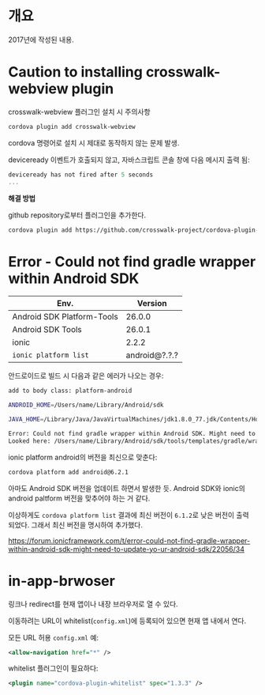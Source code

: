 # 개요

2017년에 작성된 내용.

# Caution to installing crosswalk-webview plugin

crosswalk-webview 플러그인 설치 시 주의사항

```bash
cordova plugin add crosswalk-webview
```

cordova 명령어로 설치 시 제대로 동작하지 않는 문제 발생.

deviceready 이벤트가 호출되지 않고, 자바스크립트 콘솔 창에 다음 메시지 출력 됨:

```javascript
deviceready has not fired after 5 seconds
...
```

**해결 방법**

github repository로부터 플러그인을 추가한다.

```bash
cordova plugin add https://github.com/crosswalk-project/cordova-plugin-crosswalk-webview
```

# Error - Could not find gradle wrapper within Android SDK

|Env.|Version|
|---|---|
|Android SDK Platform-Tools|26.0.0|
|Android SDK Tools|26.0.1|
|ionic|2.2.2|
|`ionic platform list`|android@?.?.?|

안드로이드로 빌드 시 다음과 같은 에러가 나오는 경우:

```bash
add to body class: platform-android

ANDROID_HOME=/Users/name/Library/Android/sdk

JAVA_HOME=/Library/Java/JavaVirtualMachines/jdk1.8.0_77.jdk/Contents/Home

Error: Could not find gradle wrapper within Android SDK. Might need to update your Android SDK.
Looked here: /Users/name/Library/Android/sdk/tools/templates/gradle/wrapper
```

ionic platform android의 버전을 최신으로 맞춘다:

```bash
cordova platform add android@6.2.1
```

아마도 Android SDK 버전을 업데이트 하면서 발생한 듯.
Android SDK와 ionic의 android paltform 버전을 맞추어야 하는 거 같다.

이상하게도 `cordova platform list` 결과에 최신 버전이 `6.1.2`로 낮은 버전이 출력 되었다. 그래서 최신 버전을 명시하여 추가했다.

https://forum.ionicframework.com/t/error-could-not-find-gradle-wrapper-within-android-sdk-might-need-to-update-yo-ur-android-sdk/22056/34

# in-app-brwoser

링크나 redirect를 현재 앱이나 내장 브라우저로 열 수 있다.

이동하려는 URL이 whitelist(`config.xml`)에 등록되어 있으면 현재 앱 내에서 연다.

모든 URL 허용 `config.xml` 예:

```xml
<allow-navigation href="*" />
```

whitelist 플러그인이 필요하다:

```xml
<plugin name="cordova-plugin-whitelist" spec="1.3.3" />
```
